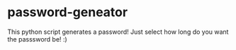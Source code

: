 # password-geneator
This python script generates a password!
Just select how long do you want the passsword be!
:)
